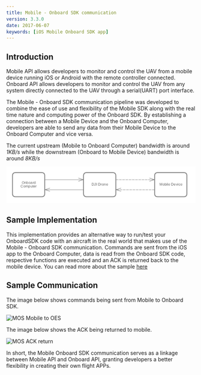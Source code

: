 ```yaml
---
title: Mobile - Onboard SDK communication
version: 3.3.0
date: 2017-06-07
keywords: [iOS Mobile Onboard SDK app]
---
```


## Introduction


Mobile API allows developers to monitor and control the UAV from a mobile device running iOS or Android with the remote controller connected. Onboard API allows developers to monitor and control the UAV from any system directly connected to the UAV through a serial(UART) port interface.

The Mobile - Onboard SDK communication pipeline was developed to combine the ease of use and flexibility of the Mobile SDK along with the real time nature and computing power of the Onboard SDK. By establishing a connection between a Mobile Device and the Onboard Computer, developers are able to send any data from their Mobile Device to the Onboard Computer and vice versa.
 
The current upstream (Mobile to Onboard Computer) bandwidth is around _1KB/s_ while the downstream (Onboard to Mobile Device) bandwidth is around _8KB/s_

![streamFrame](../images/common/streamFrame.jpg)

## Sample Implementation 

This implementation provides an alternative way to run/test your OnboardSDK code with an aircraft in the real world that makes use of the Mobile - Onboard SDK communication. Commands are sent from the iOS app to the Onboard Computer, data is read from the Onboard SDK code, respective functions are executed and an ACK is returned back to the mobile device. You can read more about the sample [here](./../sample-doc/msdk-comm.html)

## Sample Communication

The image below shows commands being sent from Mobile to Onboard SDK.  

![MOS Mobile to OES](../../images/common/MOSDK_A3N3_1.png)

The image below shows the ACK being returned to mobile. 

![MOS ACK return](../../images/common/MOSDK_A3N3_2.png)


In short, the Mobile Onboard SDK communication serves as a linkage between Mobile API and Onboard API, granting developers a better flexibility in creating their own flight APPs.







